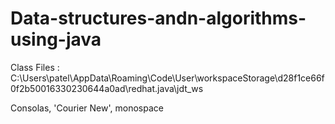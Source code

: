 # Data-structures-andn-algorithms-using-java

Class Files : C:\Users\patel\AppData\Roaming\Code\User\workspaceStorage\d28f1ce66f0f2b50016330230644a0ad\redhat.java\jdt_ws

Consolas, 'Courier New', monospace